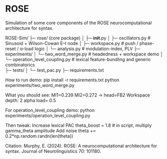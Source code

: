 # ROSE
Simulation of some core components of the ROSE neurocomputational architecture for syntax.

ROSE-Sim/
├─ rose/                    (core package)
│  ├─ __init__.py
│  ├─ oscillators.py        # Sinusoid + Wilson-Cowan E–I node
│  ├─ workspace.py          # push / phase-reset / α-load logic
│  └─ analysis.py           # modulation-index, PLV
├─ experiments/
│  └─ two_word_merge.py     # headedness + workspace demo
│  └─ operation_level_coupling.py	# lexical feature-bundling and generic combinatorics  
├─ tests/
│  └─ test_pac.py
├─ requirements.txt

How to run demo:
pip install -r requirements.txt
python experiments/two_word_merge.py

What you should see:
MI1=0.239 MI2=0.272 → head=FB2
Workspace depth: 2 alpha load= 0.5

For operation_level_coupling demo:
python experiments/operation_level_coupling.py

Then tweak:
Increase lexical PAC
theta_boost = 1.8          # in script, multiply gamma_theta amplitude
Add noise
theta += 0.2*np.random.randn(len(theta))

Citation:
Murphy, E. (2024). ROSE: A neurocomputational architecture for syntax. Journal of Neurolinguistics 70: 101180.


